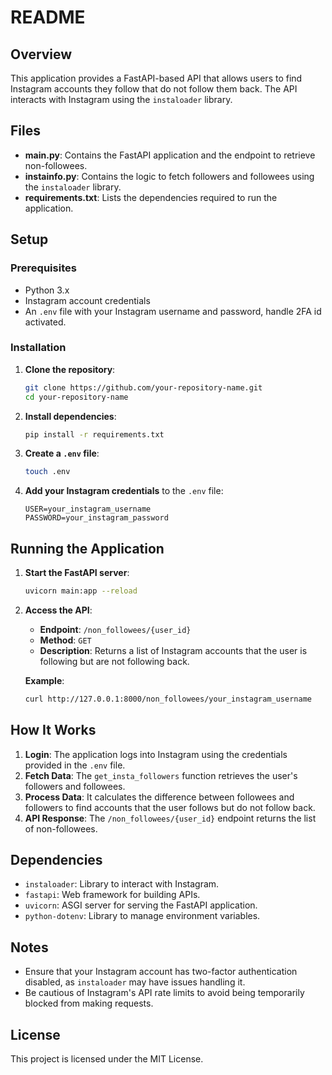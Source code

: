 # README

## Overview

This application provides a FastAPI-based API that allows users to find Instagram accounts they follow that do not follow them back. The API interacts with Instagram using the `instaloader` library.

## Files

- **main.py**: Contains the FastAPI application and the endpoint to retrieve non-followees.
- **instainfo.py**: Contains the logic to fetch followers and followees using the `instaloader` library.
- **requirements.txt**: Lists the dependencies required to run the application.

## Setup

### Prerequisites

- Python 3.x
- Instagram account credentials
- An `.env` file with your Instagram username and password, handle 2FA id activated.

### Installation

1. **Clone the repository**:
    ```bash
    git clone https://github.com/your-repository-name.git
    cd your-repository-name
    ```

2. **Install dependencies**:
    ```bash
    pip install -r requirements.txt
    ```

3. **Create a `.env` file**:
    ```bash
    touch .env
    ```

4. **Add your Instagram credentials** to the `.env` file:
    ```
    USER=your_instagram_username
    PASSWORD=your_instagram_password
    ```

## Running the Application

1. **Start the FastAPI server**:
    ```bash
    uvicorn main:app --reload
    ```

2. **Access the API**:

    - **Endpoint**: `/non_followees/{user_id}`
    - **Method**: `GET`
    - **Description**: Returns a list of Instagram accounts that the user is following but are not following back.
    
    **Example**:
    ```bash
    curl http://127.0.0.1:8000/non_followees/your_instagram_username
    ```

## How It Works

1. **Login**: The application logs into Instagram using the credentials provided in the `.env` file.
2. **Fetch Data**: The `get_insta_followers` function retrieves the user's followers and followees.
3. **Process Data**: It calculates the difference between followees and followers to find accounts that the user follows but do not follow back.
4. **API Response**: The `/non_followees/{user_id}` endpoint returns the list of non-followees.

## Dependencies

- `instaloader`: Library to interact with Instagram.
- `fastapi`: Web framework for building APIs.
- `uvicorn`: ASGI server for serving the FastAPI application.
- `python-dotenv`: Library to manage environment variables.

## Notes

- Ensure that your Instagram account has two-factor authentication disabled, as `instaloader` may have issues handling it.
- Be cautious of Instagram's API rate limits to avoid being temporarily blocked from making requests.

## License

This project is licensed under the MIT License.
